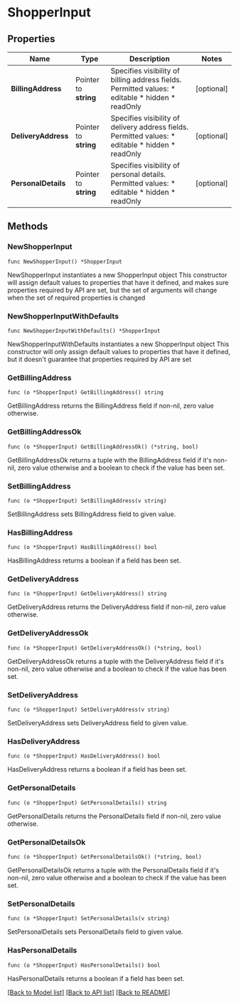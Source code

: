 # ShopperInput

## Properties

Name | Type | Description | Notes
------------ | ------------- | ------------- | -------------
**BillingAddress** | Pointer to **string** | Specifies visibility of billing address fields.  Permitted values: * editable * hidden * readOnly | [optional] 
**DeliveryAddress** | Pointer to **string** | Specifies visibility of delivery address fields.  Permitted values: * editable * hidden * readOnly | [optional] 
**PersonalDetails** | Pointer to **string** | Specifies visibility of personal details.  Permitted values: * editable * hidden * readOnly | [optional] 

## Methods

### NewShopperInput

`func NewShopperInput() *ShopperInput`

NewShopperInput instantiates a new ShopperInput object
This constructor will assign default values to properties that have it defined,
and makes sure properties required by API are set, but the set of arguments
will change when the set of required properties is changed

### NewShopperInputWithDefaults

`func NewShopperInputWithDefaults() *ShopperInput`

NewShopperInputWithDefaults instantiates a new ShopperInput object
This constructor will only assign default values to properties that have it defined,
but it doesn't guarantee that properties required by API are set

### GetBillingAddress

`func (o *ShopperInput) GetBillingAddress() string`

GetBillingAddress returns the BillingAddress field if non-nil, zero value otherwise.

### GetBillingAddressOk

`func (o *ShopperInput) GetBillingAddressOk() (*string, bool)`

GetBillingAddressOk returns a tuple with the BillingAddress field if it's non-nil, zero value otherwise
and a boolean to check if the value has been set.

### SetBillingAddress

`func (o *ShopperInput) SetBillingAddress(v string)`

SetBillingAddress sets BillingAddress field to given value.

### HasBillingAddress

`func (o *ShopperInput) HasBillingAddress() bool`

HasBillingAddress returns a boolean if a field has been set.

### GetDeliveryAddress

`func (o *ShopperInput) GetDeliveryAddress() string`

GetDeliveryAddress returns the DeliveryAddress field if non-nil, zero value otherwise.

### GetDeliveryAddressOk

`func (o *ShopperInput) GetDeliveryAddressOk() (*string, bool)`

GetDeliveryAddressOk returns a tuple with the DeliveryAddress field if it's non-nil, zero value otherwise
and a boolean to check if the value has been set.

### SetDeliveryAddress

`func (o *ShopperInput) SetDeliveryAddress(v string)`

SetDeliveryAddress sets DeliveryAddress field to given value.

### HasDeliveryAddress

`func (o *ShopperInput) HasDeliveryAddress() bool`

HasDeliveryAddress returns a boolean if a field has been set.

### GetPersonalDetails

`func (o *ShopperInput) GetPersonalDetails() string`

GetPersonalDetails returns the PersonalDetails field if non-nil, zero value otherwise.

### GetPersonalDetailsOk

`func (o *ShopperInput) GetPersonalDetailsOk() (*string, bool)`

GetPersonalDetailsOk returns a tuple with the PersonalDetails field if it's non-nil, zero value otherwise
and a boolean to check if the value has been set.

### SetPersonalDetails

`func (o *ShopperInput) SetPersonalDetails(v string)`

SetPersonalDetails sets PersonalDetails field to given value.

### HasPersonalDetails

`func (o *ShopperInput) HasPersonalDetails() bool`

HasPersonalDetails returns a boolean if a field has been set.


[[Back to Model list]](../README.md#documentation-for-models) [[Back to API list]](../README.md#documentation-for-api-endpoints) [[Back to README]](../README.md)


